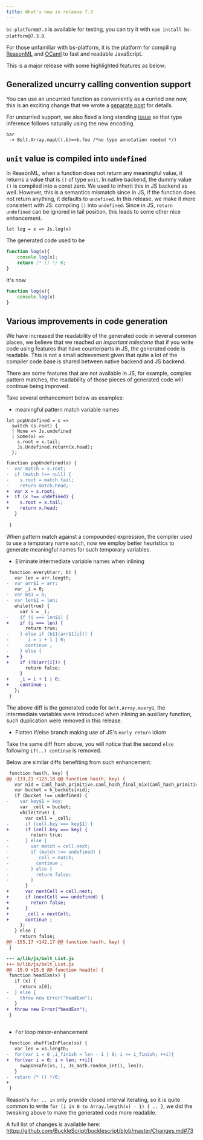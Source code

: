 ```yaml
---
title: What's new in release 7.3
---
```


`bs-platform@7.3` is available for testing, you can try it with `npm install bs-platform@7.3.0`.

For those unfamiliar with bs-platform, it is the platform for compiling [ReasonML](https://reasonml.github.io/) and [OCaml](https://ocaml.org/) to fast and readable JavaScript.


This is a major release with some highlighted features as below:

## Generalized uncurry calling convention support

You can use an uncurried function as conveniently as a curried one now, this is an exciting change that we wrote a [separate post](https://bucklescript.github.io/blog/2020/03/26/generalize-uncurry) for details.


For uncurried support, we also fixed a long standing [issue](https://github.com/BuckleScript/bucklescript/issues/4274) so that type inference follows naturally using the new encoding.

```reasonml
bar 
 -> Belt.Array.mapU((.b)=>b.foo /*no type annotation needed */)
```

## `unit` value is compiled into `undefined`

In ReasonML, when a function does not return any meaningful value, it returns a value that is `()` of type `unit`. In native backend, the dummy value `()` is compiled into a const zero. We used to inherit this in JS backend as well. However, this is a semantics mismatch since in JS, if the function does not return anything, it defaults to `undefined`. In this release, we make it more consistent with JS: compiling `()` into `undefined`. Since in JS, `return undefined` can be ignored in tail position, this leads to some other nice enhancement.


```reasonml
let log = x => Js.log(x)
```

The generated code used to be 
```js
function log(x){
    console.log(x);
    return /* () */ 0;
}
```
It's now 
```js
function log(x){
    console.log(x)
}
```

## Various improvements in code generation

We have increased the readability of the generated code in several common places, we believe that we reached *an important milestone* that if you write code using features that have counterparts in JS, the generated code is readable. This is not a small achievement given that quite a lot of the compiler code base is shared between native backend and JS backend. 

There are some features that are not available in JS, for example, complex pattern matches, the readability of those pieces of generated code will continue being improved.

Take several enhancement below as  examples:

- meaningful pattern match variable names

```reasonml
let popUndefined = s =>
  switch (s.root) {
  | None => Js.undefined
  | Some(x) =>
    s.root = x.tail;
    Js.Undefined.return(x.head);
  };
```
```diff
function popUndefined(s) {
-  var match = s.root;
-  if (match !== null) {
-    s.root = match.tail;
-    return match.head;
+  var x = s.root;
+  if (x !== undefined) {
+    s.root = x.tail;
+    return x.head;
   }
   
 }
```
When pattern match against a compounded expression, the compiler used to use a temporary name `match`, now we employ better heuristics to generate meaningful names for such temporary variables.



- Eliminate intermediate variable names when inlining

```diff
 function everyU(arr, b) {
   var len = arr.length;
-  var arr$1 = arr;
   var _i = 0;
-  var b$1 = b;
-  var len$1 = len;
   while(true) {
     var i = _i;
-    if (i === len$1) {
+    if (i === len) {
       return true;
-    } else if (b$1(arr$1[i])) {
-      _i = i + 1 | 0;
-      continue ;
-    } else {
+    }
+    if (!b(arr[i])) {
       return false;
     }
+    _i = i + 1 | 0;
+    continue ;
   };
 }
```

The above diff is the generated code for `Belt.Array.everyU`, the intermediate variables were introduced when inlining an auxiliary function, such duplication were removed in this release.

- Flatten if/else branch making use of JS's `early return` idiom

Take the same diff from above, you will notice that the second `else` following `if(..) continue` is removed.

Below are similar diffs benefiting from such enhancement:

```diff
 function has(h, key) {
@@ -133,21 +123,18 @@ function has(h, key) {
   var nid = Caml_hash_primitive.caml_hash_final_mix(Caml_hash_primitive.caml_hash_mix_string(0, key)) & (h_buckets.length - 1 | 0);
   var bucket = h_buckets[nid];
   if (bucket !== undefined) {
-    var key$1 = key;
     var _cell = bucket;
     while(true) {
       var cell = _cell;
-      if (cell.key === key$1) {
+      if (cell.key === key) {
         return true;
-      } else {
-        var match = cell.next;
-        if (match !== undefined) {
-          _cell = match;
-          continue ;
-        } else {
-          return false;
-        }
       }
+      var nextCell = cell.next;
+      if (nextCell === undefined) {
+        return false;
+      }
+      _cell = nextCell;
+      continue ;
     };
   } else {
     return false;
@@ -155,17 +142,17 @@ function has(h, key) {
 }
```


```diff
--- a/lib/js/belt_List.js
+++ b/lib/js/belt_List.js
@@ -15,9 +15,8 @@ function head(x) {
 function headExn(x) {
   if (x) {
     return x[0];
-  } else {
-    throw new Error("headExn");
   }
+  throw new Error("headExn");
 }
 
```

- For loop minor-enhancement

```diff
 function shuffleInPlace(xs) {
   var len = xs.length;
-  for(var i = 0 ,i_finish = len - 1 | 0; i <= i_finish; ++i){
+  for(var i = 0; i < len; ++i){
     swapUnsafe(xs, i, Js_math.random_int(i, len));
   }
-  return /* () */0;
+  
 }
```

Reason's `for .. in` only provide closed interval iterating, so it is quite common to write 
`for (i in 0 to Array.length(x) - 1) { .. }`, we did the tweaking above to make the generated code more readable.

A full list of changes is available here: https://github.com/BuckleScript/bucklescript/blob/master/Changes.md#73
